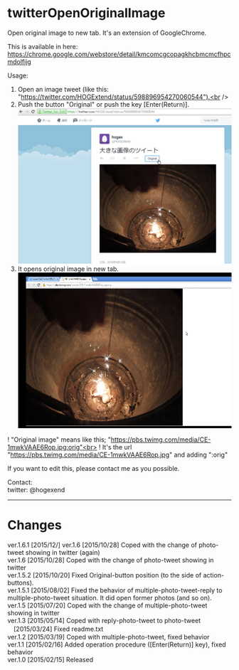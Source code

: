 # twitterOpenOriginalImage
Open original image to new tab. It's an extension of GoogleChrome.

This is available in here:<br />
  https://chrome.google.com/webstore/detail/kmcomcgcopagkhcbmcmcfhpcmdolfijg<br />

Usage:<br />
  1. Open an image tweet (like this: "https://twitter.com/HOGExtend/status/598896954270060544").<br />
  2. Push the button "Original" or push the key [Enter(Return)].<br />
<img alt="usage2" src="./images/tooi1.jpg" height="350px" /><br />
  3. It opens original image in new tab.<br />
<img alt="usage3" src="./images/tooi2.jpg" height="350px" /><br />

  ! "Original image" means like this; "https://pbs.twimg.com/media/CE-1mwkVAAE6Rop.jpg:orig"<br>
  ! It's the url "https://pbs.twimg.com/media/CE-1mwkVAAE6Rop.jpg" and adding ":orig"<br>

If you want to edit this, please contact me as you possible.<br />

Contact:<br />
  twitter: @hogexend

---

# Changes
ver.1.6.1 [2015/12/] ver.1.6 [2015/10/28] Coped with the change of photo-tweet showing in twitter (again)<br />
ver.1.6 [2015/10/28] Coped with the change of photo-tweet showing in twitter<br />
ver.1.5.2 [2015/10/20] Fixed Original-button position (to the side of action-buttons). <br />
ver.1.5.1 [2015/08/02] Fixed the behavior of multiple-photo-tweet-reply to multiple-photo-tweet situation.  It did open former photos (and so on). <br />
ver.1.5 [2015/07/20] Coped with the change of multiple-photo-tweet showing in twitter<br />
ver.1.3 [2015/05/14] Coped with reply-photo-tweet to photo-tweet<br />
　[2015/03/24] Fixed readme.txt<br />
ver.1.2 [2015/03/19] Coped with multiple-photo-tweet, fixed behavior<br />
ver.1.1 [2015/02/16] Added operation procedure ([Enter(Return)] key), fixed behavior<br />
ver.1.0 [2015/02/15] Released<br />
